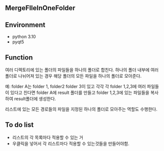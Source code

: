 ## MergeFIleInOneFolder

## Environment

* python 3.10
* pyqt5

## Function 

여러 디렉토리에 있는 폴더의 파일들을 하나의 폴더로 합친다.
하나의 폴더 내부에 여러 폴더로 나뉘어져 있는 경우 해당 폴더의 모든 파일을 하나의 폴더로 모아준다.

예: folder A는 folder 1, folder2 folder 3이 있고 각각 각 folder 1,2,3에 여러 파일들이 있다고 친다면 folder A에 result 폴더를 만들고 folder 1,2,3에 있는 파일들을 복사하여 result폴더에 생성한다. 

리스트에 있는 모든 경로들의 파일을 지정된 하나의 폴더로 모아주는 역할도 수행한다.

## To do list
  
* 리스트의 각 목록마다 적용할 수 있는 거
* 우클릭을 넣어서 각 리스트마다 적용할 수 있는것들을 만들어야함.



